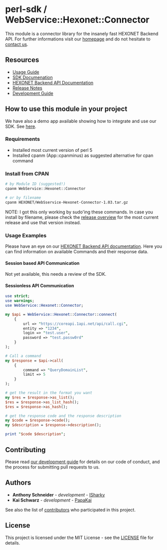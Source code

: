 # perl-sdk / WebService::Hexonet::Connector

This module is a connector library for the insanely fast HEXONET Backend API. For further informations visit our [homepage](http://hexonet.net) and do not hesitate to [contact us](https://www.hexonet.net/contact).

## Resources

* [Usage Guide](https://github.com/hexonet/perl-sdk/blob/master/README.md#how-to-use-this-module-in-your-project)
* [SDK Documenation](https://rawgit.com/hexonet/perl-sdk/master/docs/hexonet.html)
* [HEXONET Backend API Documentation](https://github.com/hexonet/hexonet-api-documentation/tree/master/API)
* [Release Notes](https://github.com/hexonet/perl-sdk/releases)
* [Development Guide](https://github.com/hexonet/perl-sdk/wiki/Development-Guide)

## How to use this module in your project

We have also a demo app available showing how to integrate and use our SDK. See [here](https://github.com/hexonet/perl-sdk-demo).

### Requirements

* Installed most current version of perl 5
* Installed cpanm (App::cpanminus) as suggested alternative for cpan command

### Install from CPAN

```bash
# by Module ID (suggested!)
cpanm WebService::Hexonet::Connector

# or by filename
cpanm HEXONET/WebSservice-Hexonet-Connector-1.03.tar.gz
```

NOTE: I got this only working by sudo'ing these commands.
In case you install by filename, please check the [release overview](https://github.com/hexonet/perl-sdk/releases) for the most current release and use that version instead.

### Usage Examples

Please have an eye on our [HEXONET Backend API documentation](https://github.com/hexonet/hexonet-api-documentation/tree/master/API). Here you can find information on available Commands and their response data.

#### Session based API Communication

Not yet available, this needs a review of the SDK.

#### Sessionless API Communication

```perl
use strict;
use warnings;
use WebService::Hexonet::Connector;

my $api = WebService::Hexonet::Connector::connect(
	{
		url => "https://coreapi.1api.net/api/call.cgi",
		entity => "1234",
		login => "test.user",
		password => "test.passw0rd"
	}
);

# Call a command
my $response = $api->call(
	{
		command => "QueryDomainList",
		limit => 5
	}
);

# get the result in the format you want
my $res = $response->as_list();
$res = $response->as_list_hash();
$res = $response->as_hash();

# get the response code and the response description
my $code = $response->code();
my $description = $response->description();

print "$code $description";
```

## Contributing

Please read [our development guide](https://github.com/hexonet/perl-sdk/wiki/Development-Guide) for details on our code of conduct, and the process for submitting pull requests to us.

## Authors

* **Anthony Schneider** - *development* - [ISharky](https://github.com/isharky)
* **Kai Schwarz** - *development* - [PapaKai](https://github.com/papakai)

See also the list of [contributors](https://github.com/hexonet/perl-sdk/graphs/contributors) who participated in this project.

## License

This project is licensed under the MIT License - see the [LICENSE](LICENSE) file for details.
